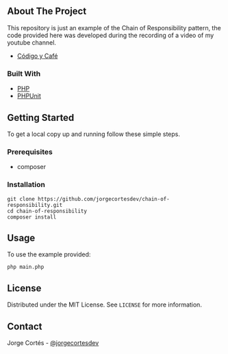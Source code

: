 ## About The Project

This repository is just an example of the Chain of Responsibility pattern, the code provided here was developed during the recording of a video of my youtube channel.

* [Código y Café](https://www.youtube.com/codigoycafe)

### Built With

* [PHP](https://www.php.net/)
* [PHPUnit](https://phpunit.de/)

## Getting Started

To get a local copy up and running follow these simple steps.

### Prerequisites

* composer 

### Installation

```shell
git clone https://github.com/jorgecortesdev/chain-of-responsibility.git
cd chain-of-responsibility
composer install
```
## Usage

To use the example provided:

```shell
php main.php
```
## License

Distributed under the MIT License. See `LICENSE` for more information.

## Contact

Jorge Cortés - [@jorgecortesdev](https://twitter.com/jorgecortesdev) 
